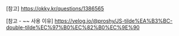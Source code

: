 




[참고]
https://okky.kr/questions/1386565

[참고 - ~~ 사용 이유]
https://velog.io/@proshy/JS-tilde%EA%B3%BC-double-tilde%EC%97%B0%EC%82%B0%EC%9E%90


